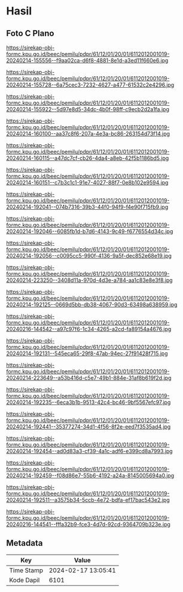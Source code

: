 # Hasil

## Foto C Plano

https://sirekap-obj-formc.kpu.go.id/beec/pemilu/pdpr/61/12/01/20/01/6112012001019-20240214-155556--f9aa02ca-d6f8-4881-8e1d-a3ed11f660e6.jpg

https://sirekap-obj-formc.kpu.go.id/beec/pemilu/pdpr/61/12/01/20/01/6112012001019-20240214-155728--6a75cec3-7232-4627-a477-61532c2e4296.jpg

https://sirekap-obj-formc.kpu.go.id/beec/pemilu/pdpr/61/12/01/20/01/6112012001019-20240214-155922--5d97e8d5-34dc-4b0f-98ff-c9ecb2d2a1fa.jpg

https://sirekap-obj-formc.kpu.go.id/beec/pemilu/pdpr/61/12/01/20/01/6112012001019-20240214-160100--aa37c8f6-207a-4e3a-bc86-263154d73f14.jpg

https://sirekap-obj-formc.kpu.go.id/beec/pemilu/pdpr/61/12/01/20/01/6112012001019-20240214-160115--a47dc7cf-cb26-4da4-a8eb-42f5b1186bd5.jpg

https://sirekap-obj-formc.kpu.go.id/beec/pemilu/pdpr/61/12/01/20/01/6112012001019-20240214-160151--c7b3c1c1-91e7-4027-88f7-0e8b102e9594.jpg

https://sirekap-obj-formc.kpu.go.id/beec/pemilu/pdpr/61/12/01/20/01/6112012001019-20240214-192041--074b7316-39b3-44f0-94f9-f4e90f715fb9.jpg

https://sirekap-obj-formc.kpu.go.id/beec/pemilu/pdpr/61/12/01/20/01/6112012001019-20240214-192046--6085fb1d-b7d6-4143-9c49-f6776554d34c.jpg

https://sirekap-obj-formc.kpu.go.id/beec/pemilu/pdpr/61/12/01/20/01/6112012001019-20240214-192056--c0095cc5-990f-4136-9a5f-dec852e68e19.jpg

https://sirekap-obj-formc.kpu.go.id/beec/pemilu/pdpr/61/12/01/20/01/6112012001019-20240214-223250--3408d11a-970d-4d3e-a784-aa1c83e8e3f8.jpg

https://sirekap-obj-formc.kpu.go.id/beec/pemilu/pdpr/61/12/01/20/01/6112012001019-20240214-192125--0669d5bb-db38-4067-90d3-63498a638959.jpg

https://sirekap-obj-formc.kpu.go.id/beec/pemilu/pdpr/61/12/01/20/01/6112012001019-20240216-144542--a97c97f6-1c34-4265-a2cd-fa89154a4676.jpg

https://sirekap-obj-formc.kpu.go.id/beec/pemilu/pdpr/61/12/01/20/01/6112012001019-20240214-192131--545eca65-29f8-47ab-94ec-27f91428f715.jpg

https://sirekap-obj-formc.kpu.go.id/beec/pemilu/pdpr/61/12/01/20/01/6112012001019-20240214-223649--a53b416d-c5e7-49b1-884e-31af8b619f2d.jpg

https://sirekap-obj-formc.kpu.go.id/beec/pemilu/pdpr/61/12/01/20/01/6112012001019-20240214-192235--6eca3b1b-9513-42c4-bc46-9bf5567efc97.jpg

https://sirekap-obj-formc.kpu.go.id/beec/pemilu/pdpr/61/12/01/20/01/6112012001019-20240214-192441--35377274-34d1-4f56-8f2e-eed7f3535ad4.jpg

https://sirekap-obj-formc.kpu.go.id/beec/pemilu/pdpr/61/12/01/20/01/6112012001019-20240214-192454--ad0d83a3-cf39-4a1c-adf6-e399cd8a7993.jpg

https://sirekap-obj-formc.kpu.go.id/beec/pemilu/pdpr/61/12/01/20/01/6112012001019-20240214-192459--f08d86e7-55b6-4192-a24a-8145005694a0.jpg

https://sirekap-obj-formc.kpu.go.id/beec/pemilu/pdpr/61/12/01/20/01/6112012001019-20240214-192511--a3575b34-5ccb-4e72-bdfa-ef17bac543e2.jpg

https://sirekap-obj-formc.kpu.go.id/beec/pemilu/pdpr/61/12/01/20/01/6112012001019-20240216-144541--fffa32b9-fce3-4d7d-92cd-9364709b323e.jpg


## Metadata

| Key        | Value               |
| ---------- | ------------------- |
| Time Stamp | 2024-02-17 13:05:41 |
| Kode Dapil | 6101                |



